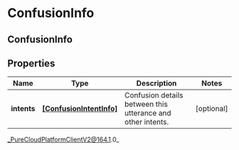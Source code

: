 # ConfusionInfo

## ConfusionInfo

## Properties

|Name | Type | Description | Notes|
|------------ | ------------- | ------------- | -------------|
| **intents** | [**[ConfusionIntentInfo]**]([ConfusionIntentInfo]) | Confusion details between this utterance and other intents. | [optional] |



_PureCloudPlatformClientV2@164.1.0_
